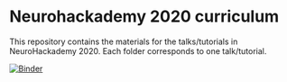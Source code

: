 # Neurohackademy 2020 curriculum

This repository contains the materials for the talks/tutorials in
NeuroHackademy 2020. Each folder corresponds to one talk/tutorial.


[![Binder](https://mybinder.org/badge_logo.svg)](https://mybinder.org/v2/gh/neurohackademy/nh2020-curriculum/master)
